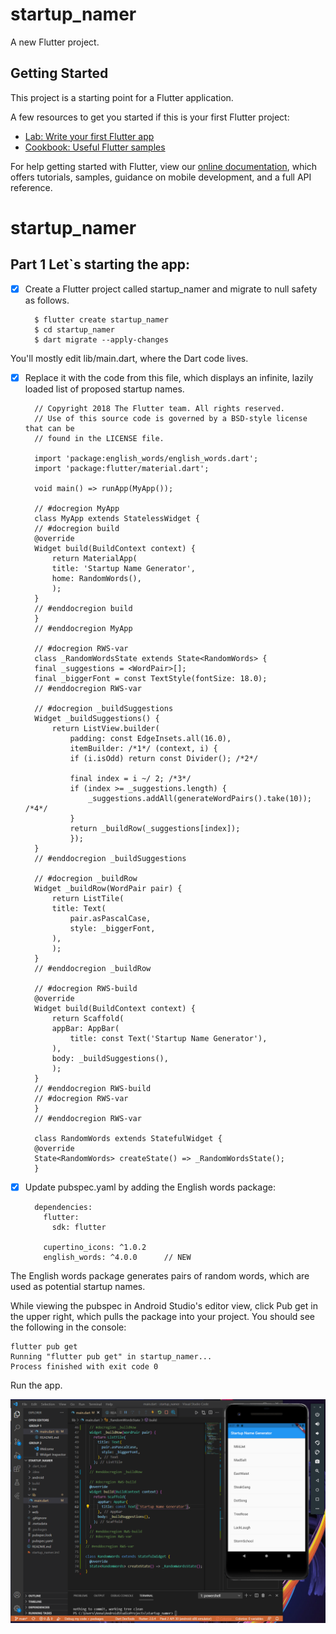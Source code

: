 # startup_namer

A new Flutter project.

## Getting Started

This project is a starting point for a Flutter application.

A few resources to get you started if this is your first Flutter project:

- [Lab: Write your first Flutter app](https://flutter.dev/docs/get-started/codelab)
- [Cookbook: Useful Flutter samples](https://flutter.dev/docs/cookbook)

For help getting started with Flutter, view our
[online documentation](https://flutter.dev/docs), which offers tutorials,
samples, guidance on mobile development, and a full API reference.
# startup_namer


## Part 1 Let`s starting the app:

- [x] Create a Flutter project called startup_namer and migrate to null safety as follows.


        $ flutter create startup_namer
        $ cd startup_namer
        $ dart migrate --apply-changes

You'll mostly edit lib/main.dart, where the Dart code lives.

- [X] Replace it with the code from this file, which displays an infinite, lazily loaded list of proposed startup names.

        // Copyright 2018 The Flutter team. All rights reserved.
        // Use of this source code is governed by a BSD-style license that can be
        // found in the LICENSE file.

        import 'package:english_words/english_words.dart';
        import 'package:flutter/material.dart';

        void main() => runApp(MyApp());

        // #docregion MyApp
        class MyApp extends StatelessWidget {
        // #docregion build
        @override
        Widget build(BuildContext context) {
            return MaterialApp(
            title: 'Startup Name Generator',
            home: RandomWords(),
            );
        }
        // #enddocregion build
        }
        // #enddocregion MyApp

        // #docregion RWS-var
        class _RandomWordsState extends State<RandomWords> {
        final _suggestions = <WordPair>[];
        final _biggerFont = const TextStyle(fontSize: 18.0);
        // #enddocregion RWS-var

        // #docregion _buildSuggestions
        Widget _buildSuggestions() {
            return ListView.builder(
                padding: const EdgeInsets.all(16.0),
                itemBuilder: /*1*/ (context, i) {
                if (i.isOdd) return const Divider(); /*2*/

                final index = i ~/ 2; /*3*/
                if (index >= _suggestions.length) {
                    _suggestions.addAll(generateWordPairs().take(10)); /*4*/
                }
                return _buildRow(_suggestions[index]);
                });
        }
        // #enddocregion _buildSuggestions

        // #docregion _buildRow
        Widget _buildRow(WordPair pair) {
            return ListTile(
            title: Text(
                pair.asPascalCase,
                style: _biggerFont,
            ),
            );
        }
        // #enddocregion _buildRow

        // #docregion RWS-build
        @override
        Widget build(BuildContext context) {
            return Scaffold(
            appBar: AppBar(
                title: const Text('Startup Name Generator'),
            ),
            body: _buildSuggestions(),
            );
        }
        // #enddocregion RWS-build
        // #docregion RWS-var
        }
        // #enddocregion RWS-var

        class RandomWords extends StatefulWidget {
        @override
        State<RandomWords> createState() => _RandomWordsState();
        }

- [x] Update pubspec.yaml by adding the English words package:


        dependencies:
          flutter:
            sdk: flutter

          cupertino_icons: ^1.0.2
          english_words: ^4.0.0      // NEW

The English words package generates pairs of random words, which are used as potential startup names.

While viewing the pubspec in Android Studio's editor view, click Pub get in the upper right, which pulls the package into your project. You should see the following in the console:


    flutter pub get
    Running "flutter pub get" in startup_namer...
    Process finished with exit code 0
    
Run the app.

![img](https://github.com/Anna-Myzukina/startup_namer/blob/main/screenschot/screen1.PNG)


